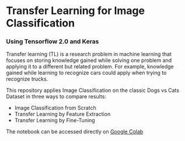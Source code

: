 # Transfer Learning for Image Classification
### Using Tensorflow 2.0 and Keras

Transfer learning (TL) is a research problem in machine learning that focuses on storing knowledge gained while solving one problem and applying it to a different but related problem. For example, knowledge gained while learning to recognize cars could apply when trying to recognize trucks.

This repository applies Image Classification on the classic Dogs vs Cats Dataset in three ways to compare results:
* Image Classification from Scratch
* Transfer Learning by Feature Extraction
* Transfer Learning by Fine-Tuning

The notebook can be accessed directly on [Google Colab](https://colab.research.google.com/drive/13CyC58JvAFmx3wJ63Jn0Dv3Rv0iJUbst#offline=true&sandboxMode=true)
